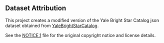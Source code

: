

## Dataset Attribution

This project creates a modified version of the Yale Bright Star Catalog json dataset obtained from [YaleBrightStarCatalog](https://github.com/brettonw/YaleBrightStarCatalog).

See the [NOTICE.1](NOTICE.1) file for the original copyright notice and license details.

